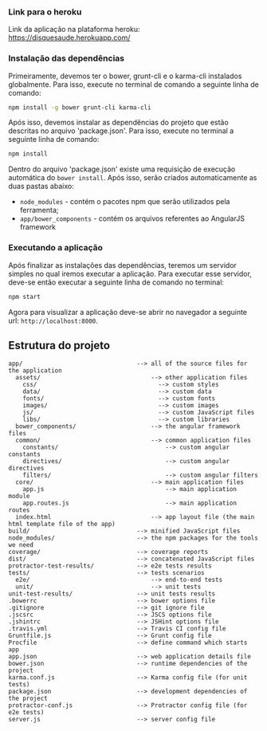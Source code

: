 ### Link para o heroku

Link da aplicação na plataforma heroku:
https://disquesaude.herokuapp.com/

### Instalação das dependências

Primeiramente, devemos ter o bower, grunt-cli e o karma-cli instalados globalmente. Para isso, execute no terminal de comando a seguinte linha de comando:

```bash
npm install -g bower grunt-cli karma-cli
```
Após isso, devemos instalar as dependências do projeto que estão descritas no arquivo 'package.json'. Para isso, execute no terminal a seguinte linha de comando:

```bash
npm install
```
Dentro do arquivo 'package.json' existe uma requisição de execução automática do `bower install`. Após isso, serão criados automaticamente as duas pastas abaixo:

* `node_modules` - contém o pacotes npm que serão utilizados pela ferramenta;
* `app/bower_components` - contém os arquivos referentes ao AngularJS framework

### Executando a aplicação

Após finalizar as instalações das dependências, teremos um servidor simples no qual iremos executar a aplicação. Para executar esse servidor, deve-se então executar a seguinte linha de comando no terminal:

```bash
npm start
```

Agora para visualizar a aplicação deve-se abrir no navegador a seguinte url: `http://localhost:8000`.


## Estrutura do projeto

```
app/                                --> all of the source files for the application
  assets/                               --> other application files
    css/                                  --> custom styles
    data/                                 --> custom data
    fonts/                                --> custom fonts
    images/                               --> custom images
    js/                                   --> custom JavaScript files
    libs/                                 --> custom libraries
  bower_components/                     --> the angular framework files
  common/                               --> common application files
    constants/                              --> custom angular constants    
    directives/                             --> custom angular directives    
    filters/                                --> custom angular filters
  core/                                 --> main application files
    app.js                                  --> main application module
    app.routes.js                           --> main application routes
  index.html                            --> app layout file (the main html template file of the app)
build/                              --> minified JavaScript files
node_modules/                       --> the npm packages for the tools we need
coverage/                           --> coverage reports
dist/                               --> concatenated JavaScript files
protractor-test-results/            --> e2e tests results
tests/                              --> tests scenarios
  e2e/                                  --> end-to-end tests
  unit/                                 --> unit tests
unit-test-results/                  --> unit tests results
.bowerrc                            --> bower options file
.gitignore                          --> git ignore file
.jscsrc                             --> JSCS options file
.jshintrc                           --> JSHint options file
.travis.yml                         --> Travis CI config file
Gruntfile.js                        --> Grunt config file
Procfile                            --> define command which starts app
app.json                            --> web application details file
bower.json                          --> runtime dependencies of the project
karma.conf.js                       --> Karma config file (for unit tests)
package.json                        --> development dependencies of the project
protractor-conf.js                  --> Protractor config file (for e2e tests)
server.js                           --> server config file
```
